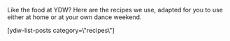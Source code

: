
Like the food at YDW? Here are the recipes we use, adapted for you to use either at home or at your own dance weekend.


\[ydw\-list\-posts category\=\\"recipes\\"]


